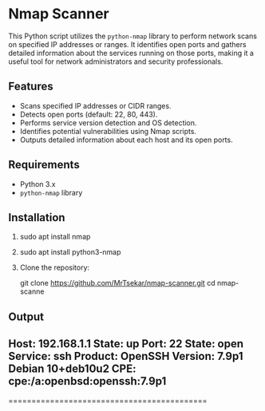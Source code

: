 # Nmap Scanner
This Python script utilizes the `python-nmap` library to perform network scans on specified IP addresses or ranges. It identifies open ports and gathers detailed information about the services running on those ports, making it a useful tool for network administrators and security professionals.


## Features

- Scans specified IP addresses or CIDR ranges.
- Detects open ports (default: 22, 80, 443).
- Performs service version detection and OS detection.
- Identifies potential vulnerabilities using Nmap scripts.
- Outputs detailed information about each host and its open ports.

## Requirements

- Python 3.x
- `python-nmap` library

## Installation

1. sudo apt install nmap
   
2. sudo apt install python3-nmap

3. Clone the repository:

   git clone https://github.com/MrTsekar/nmap-scanner.git
   cd nmap-scanne

## Output

Host: 192.168.1.1
State: up
Port: 22
State: open
Service: ssh
Product: OpenSSH
Version: 7.9p1 Debian 10+deb10u2
CPE: cpe:/a:openbsd:openssh:7.9p1
-------------------
===========================================

